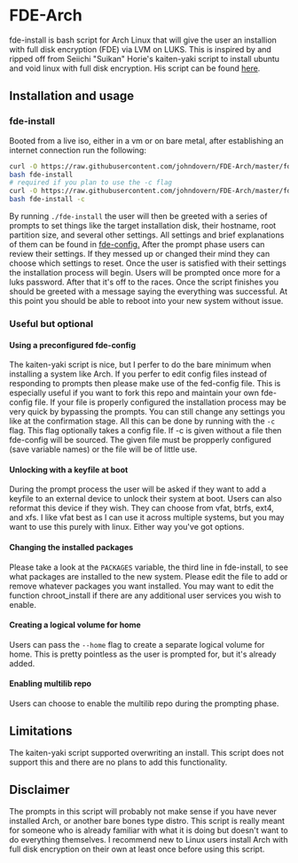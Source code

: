 # FDE-Arch
fde-install is bash script for Arch Linux that will give the user an installion
with full disk encryption (FDE) via LVM on LUKS. This is inspired by and ripped
off from Seiichi "Suikan" Horie's kaiten-yaki script to install ubuntu and void
linux with full disk encryption. His script can be found
[here](https://github.com/suikan4github/kaiten-yaki).
## Installation and usage
### fde-install
Booted from a live iso, either in a vm or on bare metal, after establishing an
internet connection run the following:
```bash
curl -O https://raw.githubusercontent.com/johndovern/FDE-Arch/master/fde-install
bash fde-install
# required if you plan to use the -c flag
curl -O https://raw.githubusercontent.com/johndovern/FDE-Arch/master/fde-config
bash fde-install -c
```
By running `./fde-install` the user will then be greeted with a series of
prompts to set things like the target installation disk, their hostname, root
partition size, and several other settings. All settings and brief explanations
of them can be found in
[fde-config.](https://github.com/johndovern/FDE-Arch/blob/master/fde-config)
After the prompt phase users can review their settings. If they messed up or
changed their mind they can choose which settings to reset. Once the user is
satisfied with their settings the installation process will begin. Users will
be prompted once more for a luks password. After that it's off to the races.
Once the script finishes you should be greeted with a message saying the
everything was successful. At this point you should be able to reboot into your
new system without issue.
### Useful but optional
#### Using a preconfigured fde-config
The kaiten-yaki script is nice, but I perfer to do the bare minimum when
installing a system like Arch. If you perfer to edit config files instead of
responding to prompts then please make use of the fed-config file. This is
especially useful if you want to fork this repo and maintain your own
fde-config file. If your file is properly configured the installation process
may be very quick by bypassing the prompts. You can still change any settings
you like at the confirmation stage. All this can be done by running with the
`-c` flag. This flag optionally takes a config file. If -c is given without a
file then fde-config will be sourced. The given file must be propperly
configured (save variable names) or the file will be of little use.
#### Unlocking with a keyfile at boot
During the prompt process the user will be asked if they want to add a keyfile
to an external device to unlock their system at boot. Users can also reformat
this device if they wish. They can choose from vfat, btrfs, ext4, and xfs. I
like vfat best as I can use it across multiple systems, but you may want to use
this purely with linux. Either way you've got options.
#### Changing the installed packages
Please take a look at the `PACKAGES` variable, the third line in fde-install,
to see what packages are installed to the new system. Please edit the file to
add or remove whatever packages you want installed. You may want to edit the
function chroot_install if there are any additional user services you wish to
enable.
#### Creating a logical volume for home
Users can pass the `--home` flag to create a separate logical volume for home.
This is pretty pointless as the user is prompted for, but it's already added.
#### Enabling multilib repo
Users can choose to enable the multilib repo during the prompting phase.
## Limitations
The kaiten-yaki script supported overwriting an install. This script does not
support this and there are no plans to add this functionality.
## Disclaimer
The prompts in this script will probably not make sense if you have never
installed Arch, or another bare bones type distro. This script is really meant
for someone who is already familiar with what it is doing but doesn't want to
do everything themselves. I recommend new to Linux users install Arch with full
disk encryption on their own at least once before using this script.

